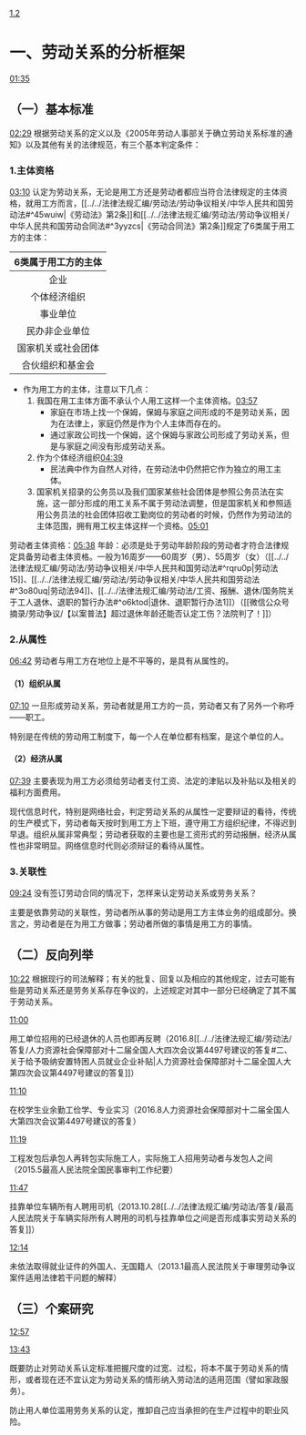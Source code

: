 [1.2](https://www.bilibili.com/video/BV1bp4y117fZ?p=2&vd_source=74872e41274c3d29495fcb0f1ba131bd)
# 一、劳动关系的分析框架
[01:35](https://www.bilibili.com/video/BV1bp4y117fZ?p=2&vd_source=74872e41274c3d29495fcb0f1ba131bd#t=95.443768)
## （一）基本标准
[02:29](https://www.bilibili.com/video/BV1bp4y117fZ?p=2&vd_source=74872e41274c3d29495fcb0f1ba131bd#t=149.417487)
 根据劳动关系的定义以及《2005年劳动人事部关于确立劳动关系标准的通知》以及其他有关的法律规范，有三个基本判定条件：
### 1.主体资格
[03:10](https://www.bilibili.com/video/BV1bp4y117fZ?p=2&vd_source=74872e41274c3d29495fcb0f1ba131bd#t=190.593379)
认定为劳动关系，无论是用工方还是劳动者都应当符合法律规定的主体资格，就用工方而言，[[../../法律法规汇编/劳动法/劳动争议相关/中华人民共和国劳动法#^45wuiw|《劳动法》第2条]]和[[../../法律法规汇编/劳动法/劳动争议相关/中华人民共和国劳动合同法#^3yyzcs|《劳动合同法》第2条]]规定了6类属于用工方的主体：

|6类属于用工方的主体|
|:---:|
|企业|
|个体经济组织|
|事业单位|
|民办非企业单位|
|国家机关或社会团体|
|合伙组织和基金会|

- 作为用工方的主体，注意以下几点：
	1. 我国在用工主体方面不承认个人用工这样一个主体资格。[03:57](https://www.bilibili.com/video/BV1bp4y117fZ?p=2&vd_source=74872e41274c3d29495fcb0f1ba131bd#t=237.507788)
		- 家庭在市场上找一个保姆，保姆与家庭之间形成的不是劳动关系，因为在法律上，家庭仍然是作为个人主体而存在的。
		- 通过家政公司找一个保姆，这个保姆与家政公司形成了劳动关系，但是与家庭之间没有形成劳动关系。
	2. 作为个体经济组织[04:39](https://www.bilibili.com/video/BV1bp4y117fZ?p=2&vd_source=74872e41274c3d29495fcb0f1ba131bd#t=279.875733)
		- 民法典中作为自然人对待，在劳动法中仍然把它作为独立的用工主体。
	3. 国家机关招录的公务员以及我们国家某些社会团体是参照公务员法在实施，这一部分形成的用工关系不属于劳动法调整，但是国家机关和参照适用公务员法的社会团体招收工勤岗位的劳动者的时候，仍然作为劳动法的主体范围，拥有用工权主体这样一个资格。[05:01](https://www.bilibili.com/video/BV1bp4y117fZ?p=2&vd_source=74872e41274c3d29495fcb0f1ba131bd#t=301.030317)

劳动者主体资格：[05:38](https://www.bilibili.com/video/BV1bp4y117fZ?p=2&vd_source=74872e41274c3d29495fcb0f1ba131bd#t=338.505549)
年龄：必须是处于劳动年龄阶段的劳动者才符合法律规定具备劳动者主体资格。一般为16周岁——60周岁（男）、55周岁（女）（[[../../法律法规汇编/劳动法/劳动争议相关/中华人民共和国劳动法#^rqru0p|劳动法15]]、[[../../法律法规汇编/劳动法/劳动争议相关/中华人民共和国劳动法#^3o80uq|劳动法94]]、[[../../法律法规汇编/劳动法/工资、报酬、退休/国务院关于工人退休、退职的暂行办法#^o6ktod|退休、退职暂行办法1]]）（[[微信公众号摘录/劳动争议/【以案普法】超过退休年龄还能否认定工伤？法院判了！]]）
### 2.从属性
[06:42](https://www.bilibili.com/video/BV1bp4y117fZ?p=2&vd_source=74872e41274c3d29495fcb0f1ba131bd#t=402.225365)
劳动者与用工方在地位上是不平等的，是具有从属性的。
#### （1）组织从属
[07:10](https://www.bilibili.com/video/BV1bp4y117fZ?p=2&vd_source=74872e41274c3d29495fcb0f1ba131bd#t=430.403938)
一旦形成劳动关系，劳动者就是用工方的一员，劳动者又有了另外一个称呼——职工。

特别是在传统的劳动用工制度下，每一个人在单位都有档案，是这个单位的人。
#### （2）经济从属
[07:39](https://www.bilibili.com/video/BV1bp4y117fZ?p=2&vd_source=74872e41274c3d29495fcb0f1ba131bd#t=459.708545)
主要表现为用工方必须给劳动者支付工资、法定的津贴以及补贴以及相关的福利方面费用。

现代信息时代，特别是网络社会，判定劳动关系的从属性一定要辩证的看待，传统的生产模式下，劳动者每天按时到用工方上下班，遵守用工方组织纪律，不得迟到早退。组织从属非常典型；劳动者获取的主要也是工资形式的劳动报酬，经济从属性也非常明显。网络信息时代则必须辩证的看待从属性。
### 3.关联性
[09:24](https://www.bilibili.com/video/BV1bp4y117fZ?p=2&vd_source=74872e41274c3d29495fcb0f1ba131bd#t=564.080519)
没有签订劳动合同的情况下，怎样来认定劳动关系或劳务关系？

主要是依靠劳动的关联性，劳动者所从事的劳动是用工方主体业务的组成部分。换言之，劳动者是在为用工方做事；劳动者所做的事情是用工方的事情。
## （二）反向列举
[10:22](https://www.bilibili.com/video/BV1bp4y117fZ?p=2&vd_source=74872e41274c3d29495fcb0f1ba131bd#t=622.06545)
根据现行的司法解释；有关的批复、回复以及相应的其他规定，过去可能有些是劳动关系还是劳务关系存在争议的，上述规定对其中一部分已经确定了其不属于劳动关系。

[11:00](https://www.bilibili.com/video/BV1bp4y117fZ?p=2&vd_source=74872e41274c3d29495fcb0f1ba131bd#t=660.07067)

用工单位招用的已经退休的人员也即再反聘（2016.8[[../../法律法规汇编/劳动法/答复/人力资源社会保障部对十二届全国人大四次会议第4497号建议的答复#二、关于给予吸纳安置特困人员就业企业补贴|人力资源社会保障部对十二届全国人大第四次会议第4497号建议的答复]]）

[11:10](https://www.bilibili.com/video/BV1bp4y117fZ?p=2&vd_source=74872e41274c3d29495fcb0f1ba131bd#t=670.794534)

在校学生业余勤工俭学、专业实习（2016.8人力资源社会保障部对十二届全国人大第四次会议第4497号建议的答复）

[11:19](https://www.bilibili.com/video/BV1bp4y117fZ?p=2&vd_source=74872e41274c3d29495fcb0f1ba131bd#t=679.872843)

工程发包后承包人再转包实际施工人，实际施工人招用劳动者与发包人之间（2015.5最高人民法院全国民事审判工作纪要）

[11:47](https://www.bilibili.com/video/BV1bp4y117fZ?p=2&vd_source=74872e41274c3d29495fcb0f1ba131bd#t=707.450938)

挂靠单位车辆所有人聘用司机（2013.10.28[[../../法律法规汇编/劳动法/答复/最高人民法院关于车辆实际所有人聘用的司机与挂靠单位之间是否形成事实劳动关系的答复]]）

[12:14](https://www.bilibili.com/video/BV1bp4y117fZ?p=2&vd_source=74872e41274c3d29495fcb0f1ba131bd#t=734.443748)

未依法取得就业证件的外国人、无国籍人（2013.1最高人民法院关于审理劳动争议案件适用法律若干问题的解释）
## （三）个案研究

[12:57](https://www.bilibili.com/video/BV1bp4y117fZ?p=2&vd_source=74872e41274c3d29495fcb0f1ba131bd#t=777.46656)


[13:43](https://www.bilibili.com/video/BV1bp4y117fZ?p=2&vd_source=74872e41274c3d29495fcb0f1ba131bd#t=823.81639)

既要防止对劳动关系认定标准把握尺度的过宽、过松，将本不属于劳动关系的情形，或者现在还不宜认定为劳动关系的情形纳入劳动法的适用范围（譬如家政服务）。

防止用人单位滥用劳务关系的认定，推卸自己应当承担的在生产过程中的职业风险。